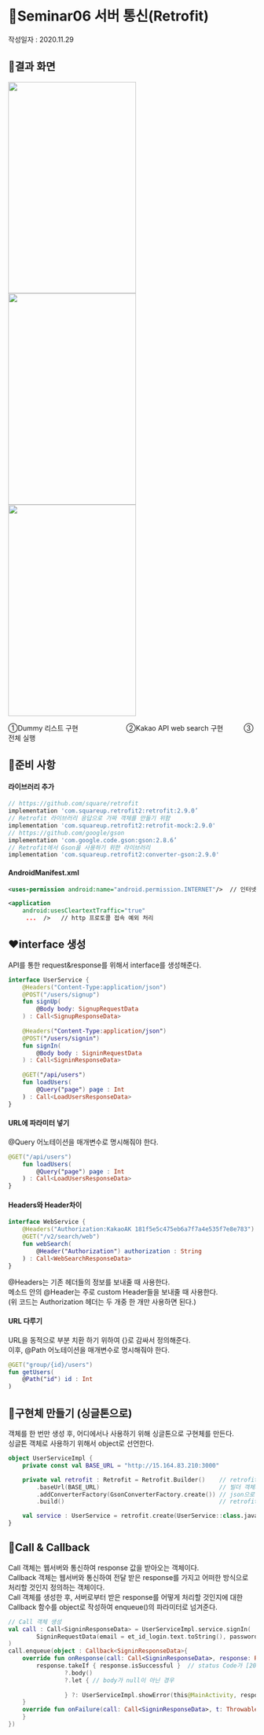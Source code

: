 
# 📣Seminar06 서버 통신(Retrofit)
작성일자 : 2020.11.29

## 📱결과 화면

<p float="left">
	<img src="https://user-images.githubusercontent.com/47289479/100542891-4c32a900-3290-11eb-819c-dff073c90dc0.jpg" width="260" height="430"/>
	<img src="https://user-images.githubusercontent.com/47289479/100543019-088c6f00-3291-11eb-962b-0a388cb09794.jpg" width="260" height="430"/>
	<img src="https://user-images.githubusercontent.com/47289479/100543365-088d6e80-3293-11eb-8206-cf240eb52023.gif" width="260" height="430"/>
</p>
①Dummy 리스트 구현　　　　　　　②Kakao API web search 구현　　　③전체 실행 

## 💼준비 사항
#### 라이브러리 추가
```gradle
// https://github.com/square/retrofit
implementation 'com.squareup.retrofit2:retrofit:2.9.0’
// Retrofit 라이브러리 응답으로 가짜 객체를 만들기 위함
implementation 'com.squareup.retrofit2:retrofit-mock:2.9.0'
// https://github.com/google/gson
implementation 'com.google.code.gson:gson:2.8.6’
// Retrofit에서 Gson을 사용하기 위한 라이브러리
implementation 'com.squareup.retrofit2:converter-gson:2.9.0'
```
#### AndroidManifest.xml 
```xml
<uses-permission android:name="android.permission.INTERNET"/>  // 인터넷 권한 허용

<application 
	android:usesCleartextTraffic="true"  
	 ...  />   // http 프로토콜 접속 예외 처리
```

## ❤interface 생성
API를 통한 request&response를 위해서 interface를 생성해준다.  
```kotlin
interface UserService {  
    @Headers("Content-Type:application/json")  
    @POST("/users/signup")  
    fun signUp(  
        @Body body: SignupRequestData  
    ) : Call<SignupResponseData>  
  
    @Headers("Content-Type:application/json")  
    @POST("/users/signin")  
    fun signIn(  
        @Body body : SigninRequestData  
    ) : Call<SigninResponseData>  
  
    @GET("/api/users")
	fun loadUsers(
		@Query("page") page : Int
	) : Call<LoadUsersResponseData>
}
```

#### URL에 파라미터 넣기
@Query 어노테이션을 매개변수로 명시해줘야 한다.  
```kotlin
@GET("/api/users")
	fun loadUsers(  
		@Query("page") page : Int  
	) : Call<LoadUsersResponseData>
}
```

#### Headers와 Header차이
```kotlin
interface WebService {  
    @Headers("Authorization:KakaoAK 181f5e5c475eb6a7f7a4e535f7e8e783")  
    @GET("/v2/search/web")  
    fun webSearch(
		@Header("Authorization") authorization : String
	) : Call<WebSearchResponseData>  
}
```
@Headers는 기존 헤더들의 정보를 보내줄 때 사용한다.  
메소드 안의 @Header는 주로 custom Header들을 보내줄 때 사용한다.    
(위 코드는 Authorization 헤더는 두 개중 한 개만 사용하면 된다.)   

#### URL 다루기
URL을 동적으로 부분 치환 하기 위하여 {}로 감싸서 정의해준다.  
이후, @Path 어노테이션을 매개변수로 명시해줘야 한다.  
```kotlin
@GET("group/{id}/users")
fun getUsers(
	@Path("id") id : Int
)
```

## 🧡구현체 만들기 (싱글톤으로)  
객체를 한 번만 생성 후, 어디에서나 사용하기 위해 싱글톤으로 구현체를 만든다.  
싱글톤 객체로 사용하기 위해서 object로 선언한다. 
 
```kotlin
object UserServiceImpl {
    private const val BASE_URL = "http://15.164.83.210:3000"

    private val retrofit : Retrofit = Retrofit.Builder()    // retrofit 빌더 생성
        .baseUrl(BASE_URL)                                  // 빌더 객체의 baseUrl 호출, 호스트 URL 전달
        .addConverterFactory(GsonConverterFactory.create()) // json으로 받아오는 데이터를 gson을 통해 다루기 쉽게 변한시킨다.
        .build()											// retrofit 객체 반환

    val service : UserService = retrofit.create(UserService::class.java) // interface를 넘겨 구현체를 생성한다.
}
```

## 💛Call & Callback
Call 객체는 웹서버와 통신하여 response 값을 받아오는 객체이다.  
Callback 객체는 웹서버와 통신하여 전달 받은 response를 가지고 어떠한 방식으로 처리할 것인지 정의하는 객체이다.  
Call 객체를 생성한 후, 서버로부터 받은 response를 어떻게 처리할 것인지에 대한 Callback 함수를 object로 작성하여 enqueue()의 파라미터로 넘겨준다.  
```kotlin
// Call 객체 생성
val call : Call<SigninResponseData> = UserServiceImpl.service.signIn(
		SigninRequestData(email = et_id_login.text.toString(), password = et_pw_login.text.toString())
)
call.enqueue(object : Callback<SigninResponseData>{
	override fun onResponse(call: Call<SigninResponseData>, response: Response<SigninResponseData>) {  // 통신 성공 로직
		response.takeIf { response.isSuccessful }  // status Code가 [200~300)일 경우
				?.body() 
				?.let { // body가 null이 아닌 경우
				
				} ?: UserServiceImpl.showError(this@MainActivity, response.errorBody())  // status Code가 300 초과 or body가 null인 경우
	}
	override fun onFailure(call: Call<SigninResponseData>, t: Throwable) {	// 통신 실패 로직
	}
})
```